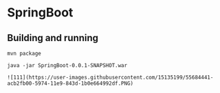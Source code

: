 # SpringBoot 

## Building and running

	mvn package

	java -jar SpringBoot-0.0.1-SNAPSHOT.war 
	
	![111](https://user-images.githubusercontent.com/15135199/55684441-acb2fb00-5974-11e9-843d-1b0e664992df.PNG)

	
